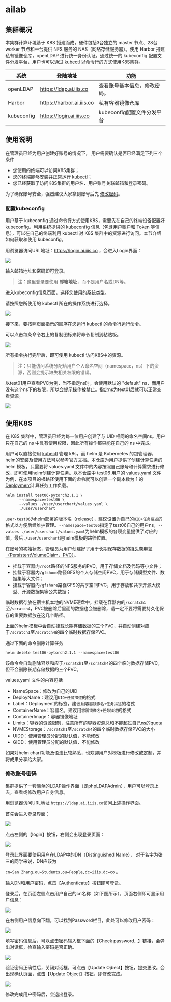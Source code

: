 # ailab

## 集群概况

本集群计算环境基于 K8S 搭建而成，硬件包括3台独立的 master 节点、28台 worker 节点和一台提供 NFS 服务的 NAS（网络存储服务器）。使用 Harbor 搭建私有镜像仓库，openLDAP 进行统一身份认证。通过统一的 kubeconfig 配置文件分发平台，用户也可以通过 [kubectl](https://kubernetes.io/docs/tasks/tools/install-kubectl-linux/) 以命令行的方式使用K8S集群。


|系统|登陆地址|功能|
|---|---|---|
|openLDAP|https://ldap.ai.iiis.co|查看账号基本信息，修改密码。|
|Harbor|https://harbor.ai.iiis.co|私有容器镜像仓库|
|kubeconfig|https://login.ai.iiis.co|kubeconfig配置文件分发平台|

## 使用说明

在管理员已经为用户创建好账号的情况下， 用户需要确认是否已经满足下列三个条件

- 您使用的终端可以访问K8S集群；
- 您的终端能够安装并正常运行 [kubectl](https://kubernetes.io/docs/tasks/tools/install-kubectl-linux/)；
- 您已经获取了访问K8S集群的用户名、用户账号关联邮箱和登录密码。

为了确保账号安全，强烈建议大家拿到账号后先 [修改密码](###修改账号密码)。

### 配置kubeconfig

用户基于 kubeconfig 通过命令行方式使用K8S，需要先在自己的终端设备配置好 kubeconfig。利用系统提供的 kubeconfig 信息（包含用户账户和 Token 等信息），可以在自己的终端利用 kubectl 对 K8S 集群中的资源进行访问。本节介绍如何获取和使用 kubeconfig。

用浏览器访问URL地址：https://login.ai.iiis.co ，会进入Login界面：

![](assets/dex_login.png)

输入邮箱地址和密码即可登录。

>注：这里登录要使用 **邮箱地址**，而不是用户名或DN等。

进入kubeconfig信息页面，选择您使用的系统类型。

请按照您所使用的 kubectl 所在的操作系统进行选择。

![](assets/dex_token_1.png)

接下来，要按照页面指示的顺序在您运行 kubectl 的命令行运行命令。

可以点击每条命令右上的复制图标来将命令复制到粘贴板。

![](assets/dex_token_2.png)

所有指令执行完毕后，即可使用 kubectl 访问K8S中的资源。

>注：只能访问系统分配给用户个人命名空间（namespace，ns）下的资源，否则会提示缺失相关权限的错误。

以test01用户查看PVC为例，当不指定ns时，会使用默认的 "default" ns，而用户没有这个ns下的权限，所以会提示操作被禁止。指定ns为test01后就可以正常查看资源。

![](assets/dex_kubectl_run.png)


## 使用K8S

在 K8S 集群中，管理员已经为每一位用户创建了与 UID 相同的命名空间ns。用户只在自己的 ns 中具有使用权限，因此所有操作都只能在自己的 ns 中完成。

用户可以直接使用 [kubectl](https://kubernetes.io/docs/tasks/tools/install-kubectl-linux/) 管理 k8s，而 helm 是 Kubernetes 的包管理器，helm的安装及使用方法可以参考[官方文档](https://helm.sh/docs/)。本仓库为用户提供了创建计算任务的 helm 模板，只需要将 values.yaml 文件中的内容按照自己账号和计算需求进行修改，即可使用helm创建计算任务。以本仓库中 test06 用户的 values.yaml 文件为例，在本项目的根路径使用下面的命令就可以创建一个副本数为 1 的 [Deployment](https://kubernetes.io/zh-cn/docs/concepts/workloads/controllers/deployment/)计算任务工作负载。

```
helm install test06-pytorch2.1.1 \
      --namespace=test06 \
      --values ./user/userchart/values.yaml \
      ./user/userchart
```

`user-test06`为helm部署的版本名（release），建议设置为自己的`UID+任务描述`的格式以方便后续维护管理。`--namespace=test06`指定了test06自己的用户ns，`--values ./user/userchart/values.yaml`为helm模板的各项变量提供了对应的值，最后`./user/userchart`是helm模板的路径位置。

在账号的初始状态，管理员为用户创建好了用于长期保存数据的[持久卷申领（PersistentVolumeClaim，PVC）](https://kubernetes.io/zh-cn/docs/concepts/storage/persistent-volumes/)。
- 挂载于容器内`/root`路径的NFS服务的PVC，用于存储文档及代码等小文件；
- 挂载于容器内`/gfshome`路径GFS的个人存储空间PVC，用于存储模型文件、数据集等大文件；
- 挂载于容器内`/gfshare`路径GFS的共享空间PVC，用于存放和共享开源大模型、开源数据集等公共数据；

临时数据存放在宿主机本地的NVME硬盘中，挂载在容器内的`/scratch1`至`/scratch4`，PVC被删除后里面的数据也会被删除，请一定不要将需要持久化保存的重要数据放在这几个路径。

上面的helm模板中会自动挂载长期存储数据的三个PVC，并自动创建对应于`/scratch1`至`/scratch4`的四个临时数据存储PVC。

通过下面的命令删除计算任务

```
helm delete test06-pytorch2.1.1 --namespace=test06
```

该命令会自动删除容器和应于`/scratch1`至`/scratch4`的四个临时数据存储PVC，但不会删除长期存储数据的三个PVC。

values.yaml 文件的内容包括
- NameSpace：修改为自己的UID
- DeployName：建议用`UID+任务描述`的格式
- Label：Deployment的标签，建议用`容器镜像名+任务描述`的格式
- ContainerName：容器名，建议用`容器镜像名+任务描述`的格式
- ContainerImage：容器镜像地址
- Limits：容器的资源限制，注意所有的容器资源总和不能超过自己ns的quota
- NVMEStorage：`/scratch1`至`/scratch4`的四个临时数据存储PVC的大小
- UIDD：使用管理员分配的默认值，不能修改
- GIDD：使用管理员分配的默认值，不能修改

如果对helm chart功能及语法比较熟悉，也欢迎用户对模板进行修改或定制，并将成果分享给大家。

### 修改账号密码

集群提供了一套简单的LDAP操作界面（即phpLDAPAdmin），用户可以登录上去，查看或修改用户自身信息。

用浏览器访问URL地址 `https://ldap.ai.iiis.co`访问上述操作界面。

首先会进入登录界面：

![](assets/phpldapadmin_user_login.png)

  

点击左侧的【login】按钮，右侧会出现登录页面：

![](assets/phpldapadmin_user_login_2.png)

  

登录此界面要使用用户在LDAP中的DN（Distinguished Name），
对于名字为张三的同学来说，DN应该为

`cn=San Zhang,ou=Students,ou=People,dc=iiis,dc=co` 。

输入DN和用户密码，点击【Authenticate】按钮即可登录。
  

登录后，在页面左侧点击用户自己的cn名称（如下图所示），页面右侧即可显示用户信息：

![](assets/phpldapadmin_user_edit_self.png)

  

在右侧用户信息向下翻，可以找到Password栏目，此处可以修改用户密码：

![](assets/phpldapadmin_changepassword.png)

  

填写密码信息后，可以点击密码输入框下面的【Check password...】链接，会弹出对话框，检查输入密码是否正确。

![](assets/phpldapadmin_check_password.png)

  

验证密码正确性后，关闭对话框，可点击【Update Ojbect】按钮，提交更改。会出现确认页面，点击【Update Object】按钮，即修改完成。

![](assets/phpldapadmin_changepw_commit.png)

  

修改完成用户密码后，会退出登录。